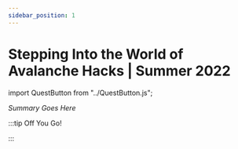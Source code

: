 ```yaml
---
sidebar_position: 1
---
```


# Stepping Into the World of Avalanche Hacks | Summer 2022
import QuestButton from "../QuestButton.js";

_Summary Goes Here_

:::tip Off You Go!

<QuestButton text="Quest" />

:::

